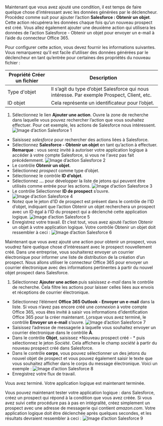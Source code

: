Maintenant que vous avez ajouté une condition, il est temps de faire quelque chose d’intéressant avec les données générées par le déclencheur. Procédez comme suit pour ajouter l’action **Salesforce : Obtenir un objet**. Cette action récupérera les données chaque fois qu’un nouveau prospect est créé. Vous allez également ajouter une deuxième action qui utilisera les données de l’action Salesforce - Obtenir un objet pour envoyer un e-mail à l’aide du connecteur Office 365.

Pour configurer cette action, vous devez fournir les informations suivantes. Vous remarquerez qu’il est facile d’utiliser des données générées par le déclencheur en tant qu’entrée pour certaines des propriétés du nouveau fichier :

|Propriété Créer un fichier|Description|
|---|---|
|Type d'objet|Il s’agit du type d’objet Salesforce qui nous intéresse. Par exemple Prospect, Client, etc.|
|ID objet|Cela représente un identificateur pour l’objet.|


1. Sélectionnez le lien **Ajouter une action**. Ouvre la zone de recherche dans laquelle vous pouvez rechercher l’action que vous souhaitez effectuer. Pour cet exemple, les actions de Salesforce nous intéressent. ![Image d’action Salesforce 1](./media/connectors-create-api-salesforce/action-1.png)
- Saisissez *salesforce* pour rechercher des actions liées à Salesforce.
- Sélectionnez **Salesforce - Obtenir un objet** en tant qu’action à effectuer. **Remarque** : vous serez invité à autoriser votre application logique à accéder à votre compte Salesforce, si vous ne l'avez pas fait précédemment. ![Image d’action Salesforce 2](./media/connectors-create-api-salesforce/action-2.png)
- Le contrôle **Obtenir un objet**.
- Sélectionnez *prospect* comme type d’objet.
- Sélectionnez le contrôle **ID d’objet**.
- Sélectionnez **...** pour développer la liste de jetons qui peuvent être utilisés comme entrée pour les actions. ![Image d’action Salesforce 3](./media/connectors-create-api-salesforce/action-3.png)
- Le contrôle Sélectionner **ID de prospect** s’ouvre. ![Image d’action Salesforce 4](./media/connectors-create-api-salesforce/action-4.png)
- Notez que le jeton d’ID de prospect est présent dans le contrôle de l’ID d’objet, indiquant que l’action Obtenir un objet recherchera un prospect avec un ID égal à l’ID du prospect qui a déclenché cette application logique. ![Image d’action Salesforce 5](./media/connectors-create-api-salesforce/action-5.png)
- Enregistrez votre travail. Et c’est tout, vous avez ajouté l’action Obtenir un objet à votre application logique. Votre contrôle Obtenir un objet doit ressembler à ceci : ![Image d’action Salesforce 6](./media/connectors-create-api-salesforce/action-6.png)

Maintenant que vous avez ajouté une action pour obtenir un prospect, vous voudrez faire quelque chose d’intéressant avec le prospect nouvellement créé. Dans une entreprise, vous souhaiterez envoyer un courrier électronique pour informer une liste de distribution de la création d’un prospect. Nous allons utiliser le connecteur Office 365 pour envoyer un courrier électronique avec des informations pertinentes à partir du nouvel objet prospect dans Salesforce.

1. Sélectionnez **Ajouter une action** puis saisissez *e-mail* dans le contrôle de recherche. Cela filtre les actions pour laisser celles liées aux envois et réceptions de courrier électronique.
- Sélectionnez l’élément **Office 365 Outlook - Envoyer un e-mail** dans la liste. Si vous n’avez pas encore créé une *connexion* à votre compte Office 365, vous êtes invité à saisir vos informations d’identification Office 365 pour la créer maintenant. Lorsque vous avez terminé, le contrôle **Envoyer un e-mail** s’ouvre. ![Image d’action Salesforce 7](./media/connectors-create-api-salesforce/action-7.png)
- Saisissez l’adresse de messagerie à laquelle vous souhaitez envoyer un courrier électronique dans le contrôle **À**.
-  Dans le contrôle **Objet**, saisissez *Nouveau prospect créé - * puis sélectionnez le jeton *Société*. Cela affichera le champ *société* à partir du nouveau prospect créé dans Salesforce.
-  Dans le contrôle **corps**, vous pouvez sélectionner un des jetons du nouvel objet de prospect et vous pouvez également saisir le texte que vous souhaitez afficher dans le corps du message électronique. Voici un exemple : ![Image d’action Salesforce 8](./media/connectors-create-api-salesforce/action-8.png)
- Enregistrez votre flux de travail.

Vous avez terminé. Votre application logique est maintenant terminée.

Vous pouvez maintenant tester votre application logique : dans Salesforce, créez un prospect qui répond à la condition que vous avez créée. Si vous avez suivi cette procédure pas à pas en intégralité, créez simplement un prospect avec une adresse de messagerie qui contient *amazon.com*. Votre application logique doit être déclenchée après quelques secondes, et les résultats devraient ressembler à ceci : ![Image d’action Salesforce 9](./media/connectors-create-api-salesforce/action-9.png)

<!---HONumber=AcomDC_0727_2016-->